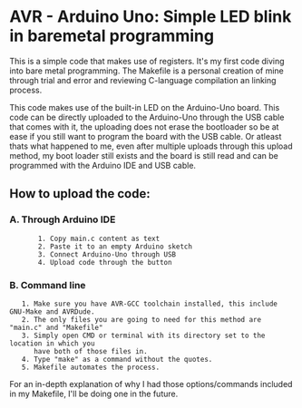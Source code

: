 # AVR - Arduino Uno: Simple LED blink in baremetal programming
This is a simple code that makes use of registers. It's my first code diving into bare metal programming.
The Makefile is a personal creation of mine through trial and error and reviewing C-language compilation
an linking process.

This code makes use of the built-in LED on the Arduino-Uno board. This code can be directly uploaded to the Arduino-Uno through
the USB cable that comes with it, the uploading does not erase the bootloader so be at ease if you still want to program the
board with the USB cable. Or atleast thats what happened to me, even after multiple uploads through this upload method, my boot
loader still exists and the board is still read and can be programmed with the Arduino IDE and USB cable.

##  How to upload the code:
###     A. Through Arduino IDE
           1. Copy main.c content as text
           2. Paste it to an empty Arduino sketch
           3. Connect Arduino-Uno through USB
           4. Upload code through the button
    
       
### B. Command line
       1. Make sure you have AVR-GCC toolchain installed, this include GNU-Make and AVRDude.
       2. The only files you are going to need for this method are "main.c" and "Makefile"
       3. Simply open CMD or terminal with its directory set to the location in which you
          have both of those files in.
       4. Type "make" as a command without the quotes.
       5. Makefile automates the process.

For an in-depth explanation of why I had those options/commands included in my Makefile, I'll be doing one in the future.
